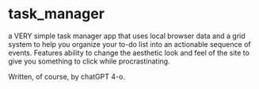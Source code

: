 # task_manager

a VERY simple task manager app that uses local browser data and a grid system to help you organize your to-do list into an actionable sequence of events. 
Features ability to change the aesthetic look and feel of the site to give you something to click while procrastinating. 



Written, of course, by chatGPT 4-o. 
